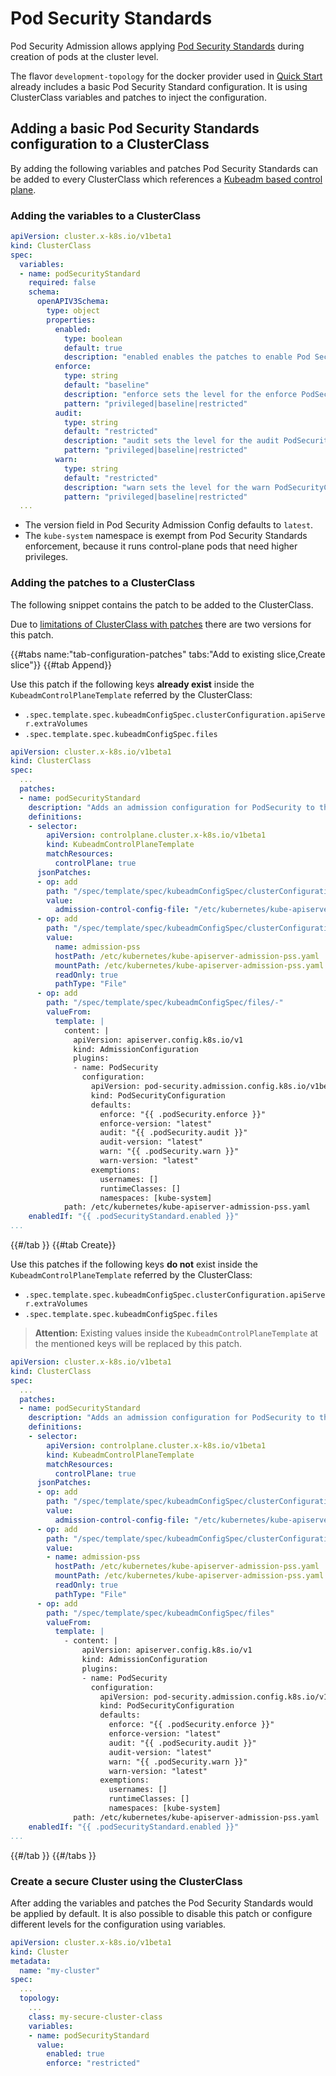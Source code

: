 # Pod Security Standards

Pod Security Admission allows applying [Pod Security Standards] during creation of pods at the cluster level.

The flavor `development-topology` for the docker provider used in [Quick Start](../user/quick-start.md) already includes a basic Pod Security Standard configuration.
It is using ClusterClass variables and patches to inject the configuration.

## Adding a basic Pod Security Standards configuration to a ClusterClass

By adding the following variables and patches Pod Security Standards can be added to every ClusterClass which references a [Kubeadm based control plane](../tasks/control-plane/kubeadm-control-plane.md).

### Adding the variables to a ClusterClass

```yaml
apiVersion: cluster.x-k8s.io/v1beta1
kind: ClusterClass
spec:
  variables:
  - name: podSecurityStandard
    required: false
    schema:
      openAPIV3Schema:
        type: object
        properties: 
          enabled: 
            type: boolean
            default: true
            description: "enabled enables the patches to enable Pod Security Standard via AdmissionConfiguration."
          enforce:
            type: string
            default: "baseline"
            description: "enforce sets the level for the enforce PodSecurityConfiguration mode. One of privileged, baseline, restricted."
            pattern: "privileged|baseline|restricted"
          audit:
            type: string
            default: "restricted"
            description: "audit sets the level for the audit PodSecurityConfiguration mode. One of privileged, baseline, restricted."
            pattern: "privileged|baseline|restricted"
          warn:
            type: string
            default: "restricted"
            description: "warn sets the level for the warn PodSecurityConfiguration mode. One of privileged, baseline, restricted."
            pattern: "privileged|baseline|restricted"
  ...
```

* The version field in Pod Security Admission Config defaults to `latest`.
* The `kube-system` namespace is exempt from Pod Security Standards enforcement, because it runs control-plane pods that need higher privileges.

### Adding the patches to a ClusterClass

The following snippet contains the patch to be added to the ClusterClass.

Due to [limitations of ClusterClass with patches](../tasks/experimental-features/cluster-class/write-clusterclass.md#json-patches-tips--tricks) there are two versions for this patch.

{{#tabs name:"tab-configuration-patches" tabs:"Add to existing slice,Create slice"}}
{{#tab Append}}

Use this patch if the following keys **already exist** inside the `KubeadmControlPlaneTemplate` referred by the ClusterClass:

- `.spec.template.spec.kubeadmConfigSpec.clusterConfiguration.apiServer.extraVolumes`
- `.spec.template.spec.kubeadmConfigSpec.files`

```yaml
apiVersion: cluster.x-k8s.io/v1beta1
kind: ClusterClass
spec:
  ...
  patches:
  - name: podSecurityStandard
    description: "Adds an admission configuration for PodSecurity to the kube-apiserver."
    definitions:
    - selector:
        apiVersion: controlplane.cluster.x-k8s.io/v1beta1
        kind: KubeadmControlPlaneTemplate
        matchResources:
          controlPlane: true
      jsonPatches:
      - op: add
        path: "/spec/template/spec/kubeadmConfigSpec/clusterConfiguration/apiServer/extraArgs"
        value:
          admission-control-config-file: "/etc/kubernetes/kube-apiserver-admission-pss.yaml"
      - op: add
        path: "/spec/template/spec/kubeadmConfigSpec/clusterConfiguration/apiServer/extraVolumes/-"
        value:
          name: admission-pss
          hostPath: /etc/kubernetes/kube-apiserver-admission-pss.yaml
          mountPath: /etc/kubernetes/kube-apiserver-admission-pss.yaml
          readOnly: true
          pathType: "File"
      - op: add
        path: "/spec/template/spec/kubeadmConfigSpec/files/-"
        valueFrom:
          template: |
            content: |
              apiVersion: apiserver.config.k8s.io/v1
              kind: AdmissionConfiguration
              plugins:
              - name: PodSecurity
                configuration:
                  apiVersion: pod-security.admission.config.k8s.io/v1beta1
                  kind: PodSecurityConfiguration
                  defaults:
                    enforce: "{{ .podSecurity.enforce }}"
                    enforce-version: "latest"
                    audit: "{{ .podSecurity.audit }}"
                    audit-version: "latest"
                    warn: "{{ .podSecurity.warn }}"
                    warn-version: "latest"
                  exemptions:
                    usernames: []
                    runtimeClasses: []
                    namespaces: [kube-system]
            path: /etc/kubernetes/kube-apiserver-admission-pss.yaml
    enabledIf: "{{ .podSecurityStandard.enabled }}"
...
```

{{#/tab }}
{{#tab Create}}


Use this patches if the following keys **do not** exist inside the `KubeadmControlPlaneTemplate` referred by the ClusterClass:

- `.spec.template.spec.kubeadmConfigSpec.clusterConfiguration.apiServer.extraVolumes`
- `.spec.template.spec.kubeadmConfigSpec.files`

> **Attention:** Existing values inside the `KubeadmControlPlaneTemplate` at the mentioned keys will be replaced by this patch.

```yaml
apiVersion: cluster.x-k8s.io/v1beta1
kind: ClusterClass
spec:
  ...
  patches:
  - name: podSecurityStandard
    description: "Adds an admission configuration for PodSecurity to the kube-apiserver."
    definitions:
    - selector:
        apiVersion: controlplane.cluster.x-k8s.io/v1beta1
        kind: KubeadmControlPlaneTemplate
        matchResources:
          controlPlane: true
      jsonPatches:
      - op: add
        path: "/spec/template/spec/kubeadmConfigSpec/clusterConfiguration/apiServer/extraArgs"
        value:
          admission-control-config-file: "/etc/kubernetes/kube-apiserver-admission-pss.yaml"
      - op: add
        path: "/spec/template/spec/kubeadmConfigSpec/clusterConfiguration/apiServer/extraVolumes"
        value:
        - name: admission-pss
          hostPath: /etc/kubernetes/kube-apiserver-admission-pss.yaml
          mountPath: /etc/kubernetes/kube-apiserver-admission-pss.yaml
          readOnly: true
          pathType: "File"
      - op: add
        path: "/spec/template/spec/kubeadmConfigSpec/files"
        valueFrom:
          template: |
            - content: |
                apiVersion: apiserver.config.k8s.io/v1
                kind: AdmissionConfiguration
                plugins:
                - name: PodSecurity
                  configuration:
                    apiVersion: pod-security.admission.config.k8s.io/v1beta1
                    kind: PodSecurityConfiguration
                    defaults:
                      enforce: "{{ .podSecurity.enforce }}"
                      enforce-version: "latest"
                      audit: "{{ .podSecurity.audit }}"
                      audit-version: "latest"
                      warn: "{{ .podSecurity.warn }}"
                      warn-version: "latest"
                    exemptions:
                      usernames: []
                      runtimeClasses: []
                      namespaces: [kube-system]
              path: /etc/kubernetes/kube-apiserver-admission-pss.yaml
    enabledIf: "{{ .podSecurityStandard.enabled }}"
...
```

{{#/tab }}
{{#/tabs }}


[Pod Security Standards]: https://kubernetes.io/docs/concepts/security/pod-security-standards

### Create a secure Cluster using the ClusterClass

After adding the variables and patches the Pod Security Standards would be applied by default.
It is also possible to disable this patch or configure different levels for the configuration 
using variables.

```yaml
apiVersion: cluster.x-k8s.io/v1beta1
kind: Cluster
metadata:
  name: "my-cluster"
spec:
  ...
  topology:
    ...
    class: my-secure-cluster-class
    variables:
    - name: podSecurityStandard
      value: 
        enabled: true
        enforce: "restricted"
```
